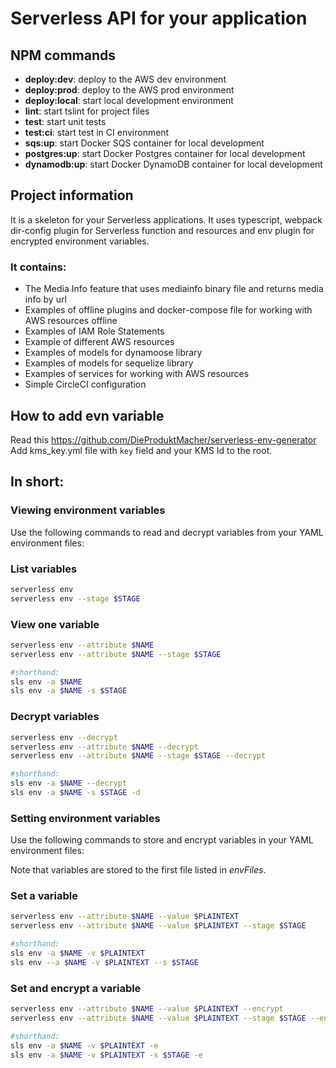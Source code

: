 # Serverless API for your application

## NPM commands

- **deploy:dev**: deploy to the AWS dev environment
- **deploy:prod**: deploy to the AWS prod environment
- **deploy:local**: start local development environment
- **lint**: start tslint for project files
- **test**: start unit tests
- **test:ci**: start test in CI environment
- **sqs:up**: start Docker SQS container for local development
- **postgres:up**: start Docker Postgres container for local development
- **dynamodb:up**: start Docker DynamoDB container for local development

## Project information

It is a skeleton for your Serverless applications. It uses typescript,
webpack dir-config plugin for Serverless function and resources and env
plugin for encrypted environment variables.

### It contains:

- The Media Info feature that uses mediainfo binary file and returns media info by url
- Examples of offline plugins and docker-compose file for working
  with AWS resources offline
- Examples of IAM Role Statements
- Example of different AWS resources
- Examples of models for dynamoose library
- Examples of models for sequelize library
- Examples of services for working with AWS resources
- Simple CircleCI configuration
## How to add evn variable

Read this https://github.com/DieProduktMacher/serverless-env-generator
Add kms_key.yml file with `key` field and your KMS Id to the root.

## In short:

### Viewing environment variables

Use the following commands to read and decrypt variables from your YAML environment files:

### List variables

```sh
serverless env
serverless env --stage $STAGE
```

### View one variable

```sh
serverless env --attribute $NAME
serverless env --attribute $NAME --stage $STAGE

#shorthand:
sls env -a $NAME
sls env -a $NAME -s $STAGE
```

### Decrypt variables

```sh
serverless env --decrypt
serverless env --attribute $NAME --decrypt
serverless env --attribute $NAME --stage $STAGE --decrypt

#shorthand:
sls env -a $NAME --decrypt
sls env -a $NAME -s $STAGE -d
```

### Setting environment variables

Use the following commands to store and encrypt variables in your YAML environment files:

Note that variables are stored to the first file listed in _envFiles_.

### Set a variable

```sh
serverless env --attribute $NAME --value $PLAINTEXT
serverless env --attribute $NAME --value $PLAINTEXT --stage $STAGE

#shorthand:
sls env -a $NAME -v $PLAINTEXT
sls env --a $NAME -v $PLAINTEXT --s $STAGE
```

### Set and encrypt a variable

```sh
serverless env --attribute $NAME --value $PLAINTEXT --encrypt
serverless env --attribute $NAME --value $PLAINTEXT --stage $STAGE --encrypt

#shorthand:
sls env -a $NAME -v $PLAINTEXT -e
sls env -a $NAME -v $PLAINTEXT -s $STAGE -e
```
